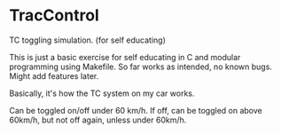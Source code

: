 # TracControl
TC toggling simulation. (for self educating)

This is just a basic exercise for self educating in C and modular programming using Makefile.
So far works as intended, no known bugs. Might add features later.

Basically, it's how the TC system on my car works. 

Can be toggled on/off under 60 km/h.
If off, can be toggled on above 60km/h, but not off again, unless under 60km/h.
